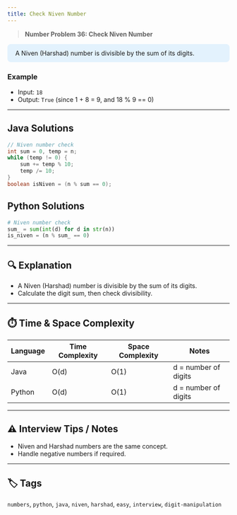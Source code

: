 ```yaml
---
title: Check Niven Number
---
```


> **Number Problem 36: Check Niven Number**

<div style="background: #e3f2fd; padding: 12px 18px; border-radius: 8px; margin-bottom: 18px;">
A Niven (Harshad) number is divisible by the sum of its digits.
</div>

### Example

- Input: `18`
- Output: `True` (since 1 + 8 = 9, and 18 % 9 == 0)

---

## Java Solutions
```java
// Niven number check
int sum = 0, temp = n;
while (temp != 0) {
    sum += temp % 10;
    temp /= 10;
}
boolean isNiven = (n % sum == 0);
```

## Python Solutions
```python
# Niven number check
sum_ = sum(int(d) for d in str(n))
is_niven = (n % sum_ == 0)
``` 

---

## 🔍 Explanation
- A Niven (Harshad) number is divisible by the sum of its digits.
- Calculate the digit sum, then check divisibility.

---

## ⏱️ Time & Space Complexity
| Language | Time Complexity | Space Complexity | Notes |
|----------|-----------------|------------------|-------|
| Java     | O(d)            | O(1)             | d = number of digits |
| Python   | O(d)            | O(1)             | d = number of digits |

---

## ⚠️ Interview Tips / Notes
- Niven and Harshad numbers are the same concept.
- Handle negative numbers if required.

---

## 🏷 Tags
`numbers`, `python`, `java`, `niven`, `harshad`, `easy`, `interview`, `digit-manipulation`

